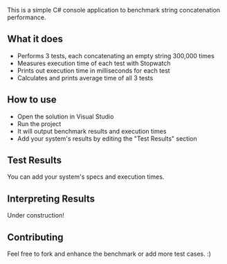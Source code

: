This is a simple C# console application to benchmark string concatenation performance.

## What it does

- Performs 3 tests, each concatenating an empty string 300,000 times
- Measures execution time of each test with Stopwatch
- Prints out execution time in milliseconds for each test
- Calculates and prints average time of all 3 tests

## How to use

- Open the solution in Visual Studio 
- Run the project
- It will output benchmark results and execution times
- Add your system's results by editing the "Test Results" section

## Test Results

You can add your system's specs and execution times.

## Interpreting Results 

Under construction!

## Contributing

Feel free to fork and enhance the benchmark or add more test cases. :)
